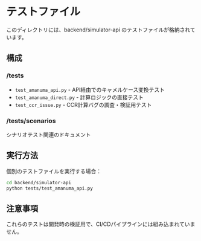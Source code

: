 # テストファイル

このディレクトリには、backend/simulator-api のテストファイルが格納されています。

## 構成

### /tests
- `test_amanuma_api.py` - API経由でのキャメルケース変換テスト
- `test_amanuma_direct.py` - 計算ロジックの直接テスト
- `test_ccr_issue.py` - CCR計算バグの調査・検証用テスト

### /tests/scenarios
シナリオテスト関連のドキュメント

## 実行方法

個別のテストファイルを実行する場合：

```bash
cd backend/simulator-api
python tests/test_amanuma_api.py
```

## 注意事項

これらのテストは開発時の検証用で、CI/CDパイプラインには組み込まれていません。